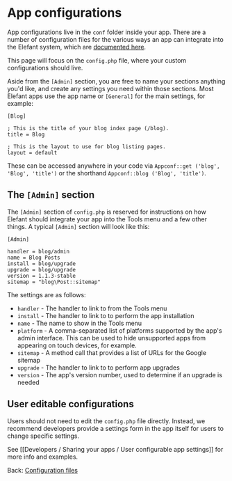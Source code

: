 # App configurations

App configurations live in the `conf` folder inside your app. There are a number of configuration files for the various ways an app can integrate into the Elefant system, which are [documented here](/docs/2.0/developers/making-your-own-apps#configuration-files).

This page will focus on the `config.php` file, where your custom configurations should live.

Aside from the `[Admin]` section, you are free to name your sections anything you'd like, and create any settings you need within those sections. Most Elefant apps use the app name or `[General]` for the main settings, for example:

~~~
[Blog]

; This is the title of your blog index page (/blog).
title = Blog

; This is the layout to use for blog listing pages.
layout = default
~~~

These can be accessed anywhere in your code via `Appconf::get ('blog', 'Blog', 'title')` or the shorthand `Appconf::blog ('Blog', 'title')`.

## The `[Admin]` section

The `[Admin]` section of `config.php` is reserved for instructions on how Elefant should integrate your app into the Tools menu and a few other things. A typical `[Admin]` section will look like this:

~~~
[Admin]

handler = blog/admin
name = Blog Posts
install = blog/upgrade
upgrade = blog/upgrade
version = 1.1.3-stable
sitemap = "blog\Post::sitemap"
~~~

The settings are as follows:

* `handler` - The handler to link to from the Tools menu
* `install` - The handler to link to to perform the app installation
* `name` - The name to show in the Tools menu
* `platform` - A comma-separated list of platforms supported by the app's admin interface. This can be used to hide unsupported apps from appearing on touch devices, for example.
* `sitemap` - A method call that provides a list of URLs for the Google sitemap
* `upgrade` - The handler to link to to perform app upgrades
* `version` - The app's version number, used to determine if an upgrade is needed

## User editable configurations

Users should not need to edit the `config.php` file directly. Instead, we recommend developers provide a settings form in the app itself for users to change specific settings.

See [[Developers / Sharing your apps / User configurable app settings]] for more info and examples.

Back: [Configuration files](/docs/2.0/developers/making-your-own-apps#configuration-files)